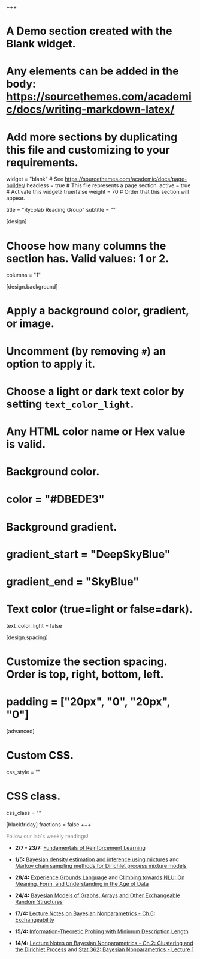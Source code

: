 +++
# A Demo section created with the Blank widget.
# Any elements can be added in the body: https://sourcethemes.com/academic/docs/writing-markdown-latex/
# Add more sections by duplicating this file and customizing to your requirements.

widget = "blank"  # See https://sourcethemes.com/academic/docs/page-builder/
headless = true  # This file represents a page section.
active = true  # Activate this widget? true/false
weight = 70  # Order that this section will appear.

title = "Rycolab Reading Group"
subtitle = ""

[design]
  # Choose how many columns the section has. Valid values: 1 or 2.
  columns = "1"

[design.background]
  # Apply a background color, gradient, or image.
  #   Uncomment (by removing `#`) an option to apply it.
  #   Choose a light or dark text color by setting `text_color_light`.
  #   Any HTML color name or Hex value is valid.

  # Background color.
  # color = "#DBEDE3"
  
  # Background gradient.
  # gradient_start = "DeepSkyBlue"
  # gradient_end = "SkyBlue"
  

  # Text color (true=light or false=dark).
  text_color_light = false

[design.spacing]
  # Customize the section spacing. Order is top, right, bottom, left.
  # padding = ["20px", "0", "20px", "0"]

[advanced]
 # Custom CSS. 
 css_style = ""
 
 # CSS class.
 css_class = ""

[blackfriday]
  fractions = false
+++

<span style="color:grey">Follow our lab's weekly readings!</span>

* **2/7 - 23/7:** [Fundamentals of Reinforcement Learning](https://www.coursera.org/learn/fundamentals-of-reinforcement-learning#syllabus)

* **1/5:** [Bayesian density estimation and inference using mixtures](http://links.jstor.org/sici?sici=0162-1459%28199506%2990%3A430%3C577%3ABDEAIU%3E2.0.CO%3B2-8) and [Markov chain sampling methods for Dirichlet process mixture models](http://links.jstor.org/sici?sici=1061-8600%28200006%299%3A2%3C249%3AMCSMFD%3E2.0.CO%3B2-R)

* **28/4:** [Experience Grounds Language](https://arxiv.org/pdf/2004.10151.pdf) and [Climbing towards NLU:
On Meaning, Form, and Understanding in the Age of Data](https://openreview.net/pdf?id=GKTvAcb12b)

* **24/4:** [Bayesian Models of Graphs, Arrays and Other Exchangeable Random Structures](https://arxiv.org/pdf/1312.7857.pdf)

* **17/4:** [Lecture Notes on Bayesian Nonparametrics - Ch.6: Exchangeability](http://www.gatsby.ucl.ac.uk/~porbanz/papers/porbanz_BNP_draft.pdf)
* **15/4:** [Information-Theoretic Probing with Minimum Description Length](https://arxiv.org/pdf/2003.12298.pdf)
* **14/4:** [Lecture Notes on Bayesian Nonparametrics - Ch.2: Clustering and the Dirichlet Process](http://www.gatsby.ucl.ac.uk/~porbanz/papers/porbanz_BNP_draft.pdf) and [Stat 362: Bayesian Nonparametrics - Lecture 1](http://web.stanford.edu/class/stats362/lec1.pdf)
